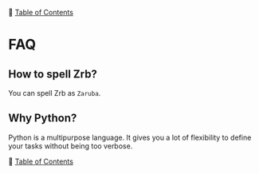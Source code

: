 🔖 [Table of Contents](README.md)

# FAQ

## How to spell Zrb?

You can spell Zrb as `Zaruba`.

## Why Python?

Python is a multipurpose language. It gives you a lot of flexibility to define your tasks without being too verbose.


🔖 [Table of Contents](README.md)